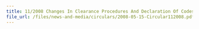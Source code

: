```yaml
---
title: 11/2008 Changes In Clearance Procedures And Declaration Of Codes
file_url: /files/news-and-media/circulars/2008-05-15-Circular112008.pdf
---
```

